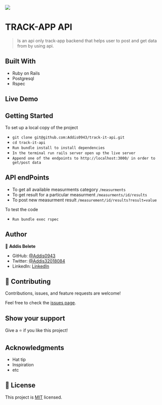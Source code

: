 ![](https://img.shields.io/badge/Microverse-blueviolet)

# TRACK-APP API

> Is an api only track-app backend that helps user to post and get data from by using api.

## Built With

- Ruby on Rails
- Postgresql
- Rspec

## Live Demo

## Getting Started

To set up a local copy of the project

- `git clone git@github.com:Addis0943/track-it-api.git`
- `cd track-it-api`
- `Run bundle install to install dependencies`
- `In the terminal run rails server open up the live server`
- `Append one of the endpoints to http://localhost:3000/ in order to get/post data`

## API endPoints

- To get all available measurments category `/measurments`
- To get result for a particular measurment `/measurments/id/results`
- To post new measurment result `/measurement/id/results?result=value`

To test the code

- `Run bundle exec rspec`

## Author

👤 **Addis Belete**

- GitHub: [@Addis0943](https://github.com/Addis0943)
- Twitter: [@Addis32018084](https://twitter.com/Addis32018084)
- LinkedIn: [LinkedIn](https://www.linkedin.com/in/addis-belete-134b98191/)

## 🤝 Contributing

Contributions, issues, and feature requests are welcome!

Feel free to check the [issues page](../../issues/).

## Show your support

Give a ⭐️ if you like this project!

## Acknowledgments

- Hat tip
- Inspiration
- etc

## 📝 License

This project is [MIT](./MIT.md) licensed.
